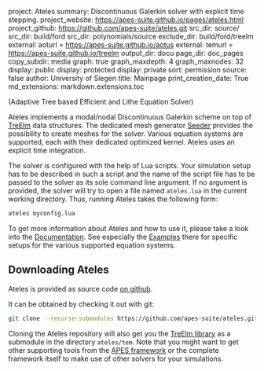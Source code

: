 project: Ateles
summary: Discontinuous Galerkin solver with explicit time stepping.
project_website: https://apes-suite.github.io/pages/ateles.html
project_github: https://github.com/apes-suite/ateles.git
src_dir: source/
src_dir: build/ford
src_dir: polynomials/source
exclude_dir: build/ford/treelm
external: aoturl = https://apes-suite.github.io/aotus
external: temurl = https://apes-suite.github.io/treelm
output_dir: docu
page_dir: doc_pages
copy_subdir: media
graph: true
graph_maxdepth: 4
graph_maxnodes: 32
display: public
display: protected
display: private
sort: permission
source: false
author: University of Siegen
title: Mainpage
print_creation_date: True
md_extensions: markdown.extensions.toc

(Adaptive Tree based Efficient and Lithe Equation Solver)

Ateles implements a modal/nodal Discontinuous Galerkin scheme on top of
[TreElm](|temurl|/index.html) data structures.
The dedicated mesh generator [Seeder](https://apes-suite.github.io/pages/seeder.html)
provides the possibility to create meshes for the solver.
Various equation systems are supported, each with their dedicated optimized
kernel.
Ateles uses an explicit time integration.

The solver is configured with the help of Lua scripts.
Your simulation setup has to be described in such a script and the name of
the script file has to be passed to the solver as its sole command line
argument. If no argument is provided, the solver will try to open a file
named `ateles.lua` in the current working directory.
Thus, running Ateles takes the following form:

```sh
ateles myconfig.lua
```

To get more information about Ateles and how to use it, please take a look into
the [Documentation](|page|).
See especially the [Examples](|page|/examples) there for specific setups for the
various supported equation systems.

## Downloading Ateles

Ateles is provided as source code
[on github](https://github.com/apes-suite/ateles.git).

It can be obtained by checking it out with git:

```sh
git clone --recurse-submodules https://github.com/apes-suite/ateles.git
```

Cloning the Ateles repository will also get you the
[TreElm library](https://github.com/apes-suite/tem-source.git)
as a submodule in the directory `ateles/tem`.
Note that you might want to get other supporting tools from the
[APES framework](https://github.com/apes-suite)
or the complete framework itself to make use of other solvers for your
simulations.
